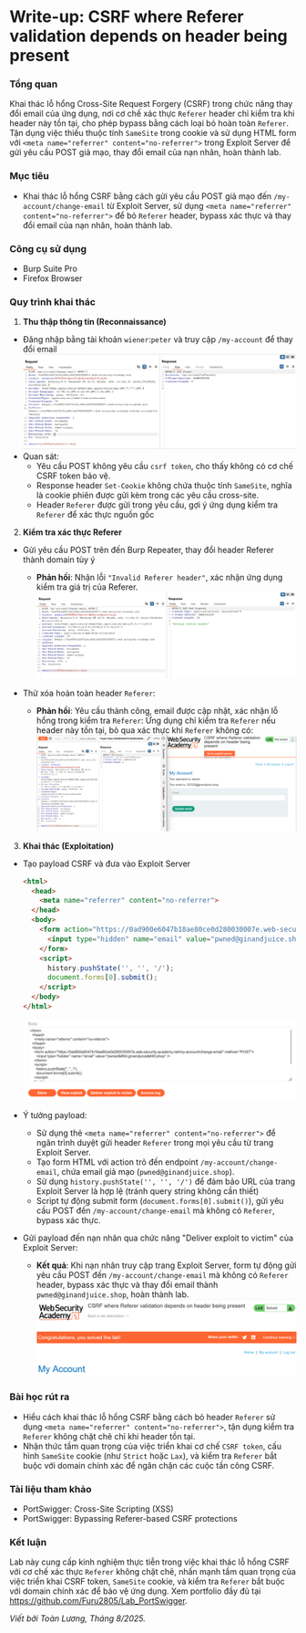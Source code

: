 # Write-up: CSRF where Referer validation depends on header being present

### Tổng quan
Khai thác lỗ hổng Cross-Site Request Forgery (CSRF) trong chức năng thay đổi email của ứng dụng, nơi cơ chế xác thực `Referer` header chỉ kiểm tra khi header này tồn tại, cho phép bypass bằng cách loại bỏ hoàn toàn `Referer`. Tận dụng việc thiếu thuộc tính `SameSite` trong cookie và sử dụng HTML form với `<meta name="referrer" content="no-referrer">` trong Exploit Server để gửi yêu cầu POST giả mạo, thay đổi email của nạn nhân, hoàn thành lab.

### Mục tiêu
- Khai thác lỗ hổng CSRF bằng cách gửi yêu cầu POST giả mạo đến `/my-account/change-email` từ Exploit Server, sử dụng `<meta name="referrer" content="no-referrer">` để bỏ `Referer` header, bypass xác thực và thay đổi email của nạn nhân, hoàn thành lab.

### Công cụ sử dụng
- Burp Suite Pro
- Firefox Browser

### Quy trình khai thác
1. **Thu thập thông tin (Reconnaissance)**
- Đăng nhập bằng tài khoản `wiener`:`peter` và truy cập `/my-account` để thay đổi email 
    ![email](./images/1_update_email.png)
- Quan sát:
    - Yêu cầu POST không yêu cầu `csrf token`, cho thấy không có cơ chế CSRF token bảo vệ.
    - Response header `Set-Cookie` không chứa thuộc tính `SameSite`, nghĩa là cookie phiên được gửi kèm trong các yêu cầu cross-site.
    - Header `Referer` được gửi trong yêu cầu, gợi ý ứng dụng kiểm tra `Referer` để xác thực nguồn gốc

2. **Kiểm tra xác thực Referer**
- Gửi yêu cầu POST trên đến Burp Repeater, thay đổi header Referer thành domain tùy ý
    - **Phản hồi**: Nhận lỗi `"Invalid Referer header"`, xác nhận ứng dụng kiểm tra giá trị của Referer.
        ![invalid](./images/2_invalid_referer.png)

- Thử xóa hoàn toàn header `Referer`:
    - **Phản hồi**: Yêu cầu thành công, email được cập nhật, xác nhận lỗ hổng trong kiểm tra `Referer`: Ứng dụng chỉ kiểm tra `Referer` nếu header này tồn tại, bỏ qua xác thực khi `Referer` không có:
        ![refer](./images/3_not_referer.png)

3. **Khai thác (Exploitation)**
- Tạo payload CSRF và đưa vào Exploit Server
    ```html
    <html>
      <head>
        <meta name="referrer" content="no-referrer">
      </head>
      <body>
        <form action="https://0ad900e6047b18ae80ce0d280030007e.web-security-academy.net/my-account/change-email" method="POST">
          <input type="hidden" name="email" value="pwned@ginandjuice.shop" />
        </form>
        <script>
          history.pushState('', '', '/');
          document.forms[0].submit();
        </script>
      </body>
    </html>
    ```
    ![body](./images/4_body.png)

- Ý tưởng payload:
    - Sử dụng thẻ `<meta name="referrer" content="no-referrer">` để ngăn trình duyệt gửi header `Referer` trong mọi yêu cầu từ trang Exploit Server.
    - Tạo form HTML với action trỏ đến endpoint `/my-account/change-email`, chứa email giả mạo (`pwned@ginandjuice.shop`).
    - Sử dụng `history.pushState('', '', '/')` để đảm bảo URL của trang Exploit Server là hợp lệ (tránh query string không cần thiết)
    - Script tự động submit form (`document.forms[0].submit()`), gửi yêu cầu POST đến `/my-account/change-email` mà không có `Referer`, bypass xác thực.

- Gửi payload đến nạn nhân qua chức năng "Deliver exploit to victim" của Exploit Server:
    - **Kết quả**: Khi nạn nhân truy cập trang Exploit Server, form tự động gửi yêu cầu POST đến `/my-account/change-email` mà không có `Referer` header, bypass xác thực và thay đổi email thành `pwned@ginandjuice.shop`, hoàn thành lab.
        ![solved](./images/5_solved.png)

### Bài học rút ra
- Hiểu cách khai thác lỗ hổng CSRF bằng cách bỏ header `Referer` sử dụng `<meta name="referrer" content="no-referrer">`, tận dụng kiểm tra `Referer` không chặt chẽ chỉ khi header tồn tại.
- Nhận thức tầm quan trọng của việc triển khai cơ chế `CSRF token`, cấu hình `SameSite` cookie (như `Strict` hoặc `Lax`), và kiểm tra `Referer` bắt buộc với domain chính xác để ngăn chặn các cuộc tấn công CSRF.

### Tài liệu tham khảo
- PortSwigger: Cross-Site Scripting (XSS)
- PortSwigger: Bypassing Referer-based CSRF protections

### Kết luận
Lab này cung cấp kinh nghiệm thực tiễn trong việc khai thác lỗ hổng CSRF với cơ chế xác thực `Referer` không chặt chẽ, nhấn mạnh tầm quan trọng của việc triển khai CSRF token, `SameSite` cookie, và kiểm tra `Referer` bắt buộc với domain chính xác để bảo vệ ứng dụng. Xem portfolio đầy đủ tại https://github.com/Furu2805/Lab_PortSwigger.

*Viết bởi Toàn Lương, Tháng 8/2025.*